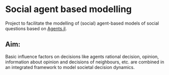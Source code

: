 # Social agent based modelling
Project to facilitate the modelling of (social) agent-based models of social questions based on [Agents.jl](https://github.com/JuliaDynamics/Agents.jl).
## Aim:
Basic influence factors on decisions like agents rational decision, opinion, information about opinion and decisions of neighbours, etc. are combined in an integrated framework to model societal decision dynamics.

